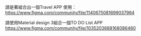 請是著組合出一個Travel APP
使用：https://www.figma.com/community/file/1140675081699037964

請使用Material design 3組合一個TO DO List APP
https://www.figma.com/community/file/1035203688168086460